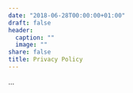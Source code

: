 ```yaml
---
date: "2018-06-28T00:00:00+01:00"
draft: false
header:
  caption: ""
  image: ""
share: false
title: Privacy Policy
---
```


...
